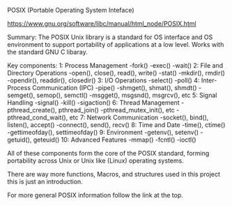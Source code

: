 POSIX (Portable Operating System Inteface)

https://www.gnu.org/software/libc/manual/html_node/POSIX.html

Summary:
    The POSIX Unix library is a standard for OS interface and OS environment to support portability of applications at a low level. Works with the standard GNU C libaray.

Key components:
    1: Process Management
        -fork()
        -exec()
        -wait()
    2: File and Directory Operations
        -open(), close(), read(), write()
        -stat()
        -mkdir(), rmdir()
        -opendir(), readdir(), closedir()
    3: I/O Operations
        -select()
        -poll()
    4: Inter-Process Communication (IPC)
        -pipe()
        -shmget(), shmat(), shmdt()
        -semget(), semop(), semctl()
        -msgget(), msgsnd(), msgrcv(), etc
    5: Signal Handling
        -signal()
        -kill()
        -sigaction()
    6: Thread Management
        -pthread_create(), pthread_join()
        -pthread_mutex_init(), etc
        -pthread_cond_wait(), etc
    7: Network Communication
        -socket(), bind(), listen(), accept()
        -connect(), send(), recv()
    8: Time and Date
        -time(), ctime()
        -gettimeofday(), settimeofday()
    9: Environment
        -getenv(), setenv()
        -getuid(), geteuid()
    10: Advanced Features
        -mmap()
        -fcntl()
        -ioctl()

All of these components form the core of the POSIX standard, 
forming portability across Unix or Unix like (Linux) operating systems.

There are way more functions, Macros, and structures used in this project this is just an introduction.

For more general POSIX information follow the link at the top.


